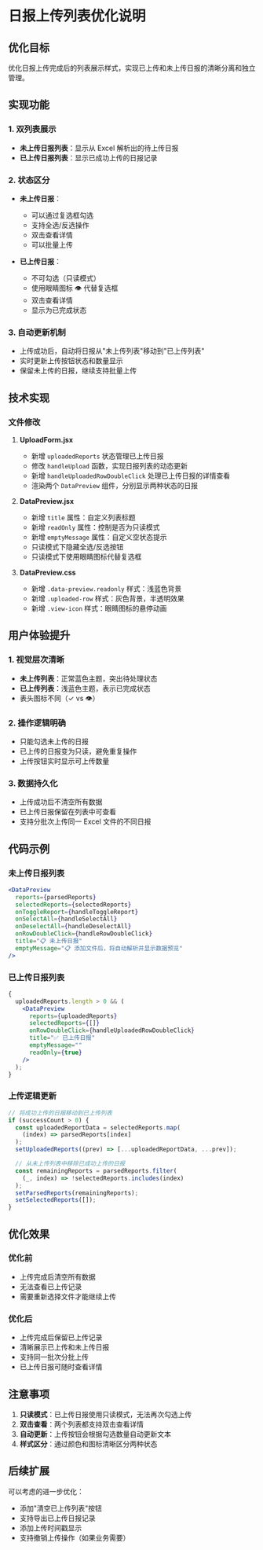# 日报上传列表优化说明

## 优化目标

优化日报上传完成后的列表展示样式，实现已上传和未上传日报的清晰分离和独立管理。

## 实现功能

### 1. 双列表展示

- **未上传日报列表**：显示从 Excel 解析出的待上传日报
- **已上传日报列表**：显示已成功上传的日报记录

### 2. 状态区分

- **未上传日报**：

  - 可以通过复选框勾选
  - 支持全选/反选操作
  - 双击查看详情
  - 可以批量上传

- **已上传日报**：
  - 不可勾选（只读模式）
  - 使用眼睛图标 👁 代替复选框
  - 双击查看详情
  - 显示为已完成状态

### 3. 自动更新机制

- 上传成功后，自动将日报从"未上传列表"移动到"已上传列表"
- 实时更新上传按钮状态和数量显示
- 保留未上传的日报，继续支持批量上传

## 技术实现

### 文件修改

1. **UploadForm.jsx**

   - 新增 `uploadedReports` 状态管理已上传日报
   - 修改 `handleUpload` 函数，实现日报列表的动态更新
   - 新增 `handleUploadedRowDoubleClick` 处理已上传日报的详情查看
   - 渲染两个 `DataPreview` 组件，分别显示两种状态的日报

2. **DataPreview.jsx**

   - 新增 `title` 属性：自定义列表标题
   - 新增 `readOnly` 属性：控制是否为只读模式
   - 新增 `emptyMessage` 属性：自定义空状态提示
   - 只读模式下隐藏全选/反选按钮
   - 只读模式下使用眼睛图标代替复选框

3. **DataPreview.css**
   - 新增 `.data-preview.readonly` 样式：浅蓝色背景
   - 新增 `.uploaded-row` 样式：灰色背景，半透明效果
   - 新增 `.view-icon` 样式：眼睛图标的悬停动画

## 用户体验提升

### 1. 视觉层次清晰

- **未上传列表**：正常蓝色主题，突出待处理状态
- **已上传列表**：浅蓝色主题，表示已完成状态
- 表头图标不同（✓ vs 👁）

### 2. 操作逻辑明确

- 只能勾选未上传的日报
- 已上传的日报变为只读，避免重复操作
- 上传按钮实时显示可上传数量

### 3. 数据持久化

- 上传成功后不清空所有数据
- 已上传日报保留在列表中可查看
- 支持分批次上传同一 Excel 文件的不同日报

## 代码示例

### 未上传日报列表

```jsx
<DataPreview
  reports={parsedReports}
  selectedReports={selectedReports}
  onToggleReport={handleToggleReport}
  onSelectAll={handleSelectAll}
  onDeselectAll={handleDeselectAll}
  onRowDoubleClick={handleRowDoubleClick}
  title="📋 未上传日报"
  emptyMessage="📋 添加文件后，将自动解析并显示数据预览"
/>
```

### 已上传日报列表

```jsx
{
  uploadedReports.length > 0 && (
    <DataPreview
      reports={uploadedReports}
      selectedReports={[]}
      onRowDoubleClick={handleUploadedRowDoubleClick}
      title="✅ 已上传日报"
      emptyMessage=""
      readOnly={true}
    />
  );
}
```

### 上传逻辑更新

```jsx
// 将成功上传的日报移动到已上传列表
if (successCount > 0) {
  const uploadedReportData = selectedReports.map(
    (index) => parsedReports[index]
  );
  setUploadedReports((prev) => [...uploadedReportData, ...prev]);

  // 从未上传列表中移除已成功上传的日报
  const remainingReports = parsedReports.filter(
    (_, index) => !selectedReports.includes(index)
  );
  setParsedReports(remainingReports);
  setSelectedReports([]);
}
```

## 优化效果

### 优化前

- 上传完成后清空所有数据
- 无法查看已上传记录
- 需要重新选择文件才能继续上传

### 优化后

- 上传完成后保留已上传记录
- 清晰展示已上传和未上传日报
- 支持同一批次分批上传
- 已上传日报可随时查看详情

## 注意事项

1. **只读模式**：已上传日报使用只读模式，无法再次勾选上传
2. **双击查看**：两个列表都支持双击查看详情
3. **自动更新**：上传按钮会根据勾选数量自动更新文本
4. **样式区分**：通过颜色和图标清晰区分两种状态

## 后续扩展

可以考虑的进一步优化：

- 添加"清空已上传列表"按钮
- 支持导出已上传日报记录
- 添加上传时间戳显示
- 支持撤销上传操作（如果业务需要）
